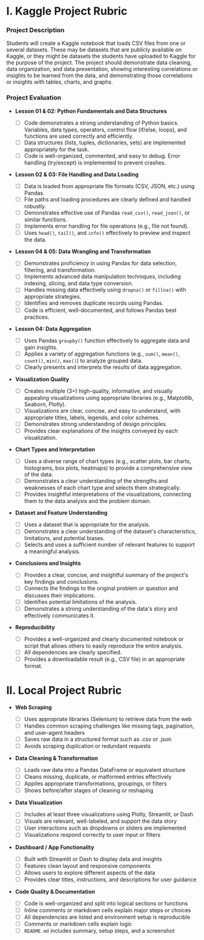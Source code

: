 # I. Kaggle Project Rubric

### Project Description
Students will create a Kaggle notebook that loads CSV files from one or several datasets. These may be datasets that are publicly available on Kaggle, or they might be datasets the students have uploaded to Kaggle for the purpose of the project. The project should demonstrate data cleaning, data organization, and data presentation, showing interesting correlations or insights to be learned from the data, and demonstrating those correlations or insights with tables, charts, and graphs.

### Project Evaluation

* **Lesson 01 & 02: Python Fundamentals and Data Structures**

    * [ ]  Code demonstrates a strong understanding of Python basics. Variables, data types, operators, control flow (if/else, loops), and functions are used correctly and efficiently.
    * [ ]  Data structures (lists, tuples, dictionaries, sets) are implemented appropriately for the task.
    * [ ]  Code is well-organized, commented, and easy to debug. Error handling (try/except) is implemented to prevent crashes.

* **Lesson 02 & 03: File Handling and Data Loading**

    * [ ]  Data is loaded from appropriate file formats (CSV, JSON, etc.) using Pandas.
    * [ ]  File paths and loading procedures are clearly defined and handled robustly.
    * [ ]  Demonstrates effective use of Pandas `read_csv()`, `read_json()`, or similar functions.
    * [ ]  Implements error handling for file operations (e.g., file not found).
    * [ ]  Uses `head()`, `tail()`, and `info()` effectively to preview and inspect the data.

* **Lesson 04 & 05: Data Wrangling and Transformation**

    * [ ]  Demonstrates proficiency in using Pandas for data selection, filtering, and transformation.
    * [ ]  Implements advanced data manipulation techniques, including indexing, slicing, and data type conversion.
    * [ ]  Handles missing data effectively using `dropna()` or `fillna()` with appropriate strategies.
    * [ ]  Identifies and removes duplicate records using Pandas.
    * [ ]  Code is efficient, well-documented, and follows Pandas best practices.

* **Lesson 04: Data Aggregation**

    * [ ]  Uses Pandas `groupby()` function effectively to aggregate data and gain insights.
    * [ ]  Applies a variety of aggregation functions (e.g., `sum()`, `mean()`, `count()`, `min()`, `max()`) to analyze grouped data.
    * [ ]  Clearly presents and interprets the results of data aggregation.

* **Visualization Quality**

    * [ ]  Creates multiple (3+) high-quality, informative, and visually appealing visualizations using appropriate libraries (e.g., Matplotlib, Seaborn, Plotly).
    * [ ]  Visualizations are clear, concise, and easy to understand, with appropriate titles, labels, legends, and color schemes.
    * [ ]  Demonstrates strong understanding of design principles.
    * [ ]  Provides clear explanations of the insights conveyed by each visualization.

* **Chart Types and Interpretation**

    * [ ]  Uses a diverse range of chart types (e.g., scatter plots, bar charts, histograms, box plots, heatmaps) to provide a comprehensive view of the data.
    * [ ]  Demonstrates a clear understanding of the strengths and weaknesses of each chart type and selects them strategically.
    * [ ]  Provides insightful interpretations of the visualizations, connecting them to the data analysis and the problem domain.

* **Dataset and Feature Understanding**

    * [ ]  Uses a dataset that is appropriate for the analysis.
    * [ ]  Demonstrates a clear understanding of the dataset's characteristics, limitations, and potential biases.
    * [ ]  Selects and uses a sufficient number of relevant features to support a meaningful analysis.

* **Conclusions and Insights**

    * [ ]  Provides a clear, concise, and insightful summary of the project's key findings and conclusions.
    * [ ]  Connects the findings to the original problem or question and discusses their implications.
    * [ ]  Identifies potential limitations of the analysis.
    * [ ]  Demonstrates a strong understanding of the data's story and effectively communicates it.

* **Reproducibility**

    * [ ]  Provides a well-organized and clearly documented notebook or script that allows others to easily reproduce the entire analysis.
    * [ ]  All dependencies are clearly specified.
    * [ ]  Provides a downloadable result (e.g., CSV file) in an appropriate format.

# II. Local Project Rubric

* **Web Scraping**

    * [ ] Uses appropriate libraries (Selenium) to retrieve data from the web
    * [ ] Handles common scraping challenges like missing tags, pagination, and user-agent headers
    * [ ] Saves raw data in a structured format such as .csv or .json
    * [ ] Avoids scraping duplication or redundant requests

* **Data Cleaning & Transformation**

    * [ ] Loads raw data into a Pandas DataFrame or equivalent structure
    * [ ] Cleans missing, duplicate, or malformed entries effectively
    * [ ] Applies appropriate transformations, groupings, or filters
    * [ ] Shows before/after stages of cleaning or reshaping

* **Data Visualization**

    * [ ] Includes at least three visualizations using Plotly, Streamlit, or Dash
    * [ ] Visuals are relevant, well-labeled, and support the data story
    * [ ] User interactions such as dropdowns or sliders are implemented
    * [ ] Visualizations respond correctly to user input or filters

* **Dashboard / App Functionality**

    * [ ] Built with Streamlit or Dash to display data and insights
    * [ ] Features clean layout and responsive components
    * [ ] Allows users to explore different aspects of the data
    * [ ] Provides clear titles, instructions, and descriptions for user guidance

* **Code Quality & Documentation**

    * [ ] Code is well-organized and split into logical sections or functions
    * [ ] Inline comments or markdown cells explain major steps or choices
    * [ ] All dependencies are listed and environment setup is reproducible
    * [ ] Comments or markdown cells explain logic
    * [ ] `README.md` includes summary, setup steps, and a screenshot